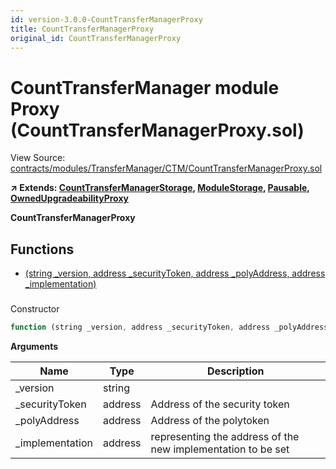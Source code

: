 ```yaml
---
id: version-3.0.0-CountTransferManagerProxy
title: CountTransferManagerProxy
original_id: CountTransferManagerProxy
---
```


# CountTransferManager module Proxy (CountTransferManagerProxy.sol)

View Source: [contracts/modules/TransferManager/CTM/CountTransferManagerProxy.sol](../../../contracts/modules/TransferManager/CTM/CountTransferManagerProxy.sol)

**↗ Extends: [CountTransferManagerStorage](CountTransferManagerStorage.md), [ModuleStorage](ModuleStorage.md), [Pausable](Pausable.md), [OwnedUpgradeabilityProxy](OwnedUpgradeabilityProxy.md)**

**CountTransferManagerProxy**

## Functions

- [(string _version, address _securityToken, address _polyAddress, address _implementation)](#)

### 

Constructor

```js
function (string _version, address _securityToken, address _polyAddress, address _implementation) public nonpayable ModuleStorage 
```

**Arguments**

| Name        | Type           | Description  |
| ------------- |------------- | -----|
| _version | string |  | 
| _securityToken | address | Address of the security token | 
| _polyAddress | address | Address of the polytoken | 
| _implementation | address | representing the address of the new implementation to be set | 

